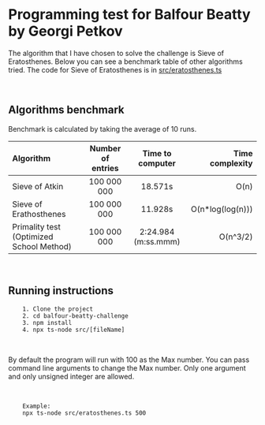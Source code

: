 # Programming test for Balfour Beatty by Georgi Petkov

The algorithm that I have chosen to solve the challenge is Sieve of Eratosthenes.
Below you can see a benchmark table of other algorithms tried.
The code for Sieve of Eratosthenes is in [src/eratosthenes.ts](https://github.com/bog-Ardidi/balfour-beatty-challenge/blob/main/src/eratosthenes.ts)

<br>

## Algorithms benchmark

Benchmark is calculated by taking the average of 10 runs.

| Algorithm                                | Number of entries |  Time to computer   |   Time complexity |
| :--------------------------------------- | :---------------: | :-----------------: | ----------------: |
| Sieve of Atkin                           |    100 000 000    |       18.571s       |              O(n) |
| Sieve of Erathosthenes                   |    100 000 000    |       11.928s       | O(n\*log(log(n))) |
| Primality test (Optimized School Method) |    100 000 000    | 2:24.984 (m:ss.mmm) |          O(n^3/2) |

<br>

## Running instructions

```
    1. Clone the project
    2. cd balfour-beatty-challenge
    3. npm install
    4. npx ts-node src/[fileName]
```

<br>

By default the program will run with 100 as the Max number.
You can pass command line arguments to change the Max number.
Only one argument and only unsigned integer are allowed.

<br>

```
    Example:
    npx ts-node src/eratosthenes.ts 500
```
